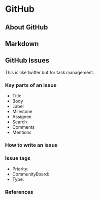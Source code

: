 # GitHub

## About GitHub

## Markdown

## GitHub Issues
This is like twitter but for task management. 

### Key parts of an issue

* Title
* Body
* Label 
* Milestone
* Assignee
* Search
* Comments 
* Mentions 

### How to write an issue 

### Issue tags

* Priority:
* CommunityBoard:
* Type:

### References 